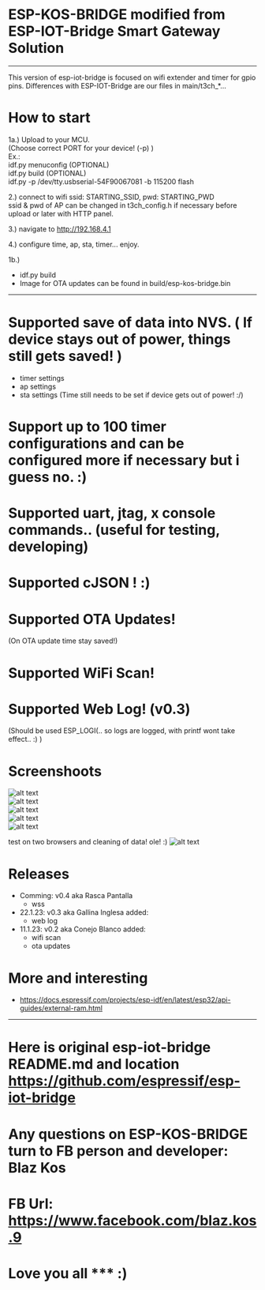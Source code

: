 # ESP-KOS-BRIDGE modified from ESP-IOT-Bridge Smart Gateway Solution
<hr>

This version of esp-iot-bridge is focused on wifi extender and timer for gpio pins.
Differences with ESP-IOT-Bridge are our files in main/t3ch_*...


# How to start<br>
1a.) Upload to your MCU.<br>
    (Choose correct PORT for your device! (-p) )<br>
    Ex.:<br>
      idf.py menuconfig (OPTIONAL)<br>
      idf.py build      (OPTIONAL)<br>
      idf.py -p /dev/tty.usbserial-54F90067081 -b 115200 flash<br>

2.) connect to wifi ssid: STARTING_SSID, pwd: STARTING_PWD<br>
    ssid & pwd of AP can be changed in t3ch_config.h if necessary before upload or later with HTTP panel.<br>
    
3.) navigate to http://192.168.4.1<br>

4.) configure time, ap, sta, timer... enjoy.<br>

1b.) 
  - idf.py build
  - Image for OTA updates can be found in build/esp-kos-bridge.bin

<hr>

# Supported save of data into NVS. ( If device stays out of power, things still gets saved! )
  - timer settings
  - ap settings
  - sta settings
(Time still needs to be set if device gets out of power! :/)

# Support up to 100 timer configurations and can be configured more if necessary but i guess no. :)

# Supported uart, jtag, x console commands.. (useful for testing, developing)

# Supported cJSON ! :)

# Supported OTA Updates!
(On OTA update time stay saved!)

# Supported WiFi Scan!

# Supported Web Log! (v0.3)
(Should be used ESP_LOGI(.. so logs are logged, with printf wont take effect.. :) )

# Screenshoots
![alt text](https://github.com/m5it/esp-kos-bridge/blob/main/imgs/v0.2a.png) <br>
![alt text](https://github.com/m5it/esp-kos-bridge/blob/main/imgs/v0.2b.png) <br>
![alt text](https://github.com/m5it/esp-kos-bridge/blob/main/imgs/v0.2c.png) <br>
![alt text](https://github.com/m5it/esp-kos-bridge/blob/main/imgs/v0.3a.png) <br>
![alt text](https://github.com/m5it/esp-kos-bridge/blob/main/imgs/v0.2d.png) <br>

test on two browsers and cleaning of data! ole! :)
![alt text](https://github.com/m5it/esp-kos-bridge/blob/main/imgs/v0.4dev1.png) <br>

# Releases
- Comming: v0.4 aka Rasca Pantalla
    * wss
- 22.1.23: v0.3 aka Gallina Inglesa
  added:
    * web log
- 11.1.23: v0.2 aka Conejo Blanco
  added:
    * wifi scan
    * ota updates

# More and interesting
- https://docs.espressif.com/projects/esp-idf/en/latest/esp32/api-guides/external-ram.html


<hr>

# Here is original esp-iot-bridge README.md and location https://github.com/espressif/esp-iot-bridge
# Any questions on ESP-KOS-BRIDGE turn to FB person and developer: Blaz Kos
# FB Url: https://www.facebook.com/blaz.kos.9
# Love you all *** :)

